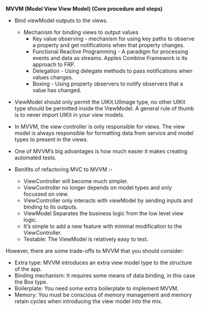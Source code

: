 
**MVVM (Model View View Model) (Core procedure and steps)**

* Bind viewModel outputs to the views.
    * Mechanism for binding views to output values 
        * Key value observing - mechanism for using key paths to observe a property and get notifications when that property changes.
        * Functional Reactive Programming - A paradigm for processing events and data as streams. Apples Combine Framework is its approach to FRP.
        * Delegation - Using delegate methods to pass notifications when values changes.
        * Boxing - Using property observers to notify observers that a value has changed.
        
* ViewModel should only permit the UIKit.UIImage type, no other UIKit type should be permitted inside the ViewModel.
  A general rule of thumb is to never import UIKit in your view models.
* In MVVM, the view controller is only responsible for views. The view model is always responsible for formatting data from service and model types to present in the views.
* One of MVVM’s big advantages is how much easier it makes creating automated tests.
* Benifits of refactoring MVC to MVVM :-
   * ViewController will become much simpler.
   * ViewController no longer depends on model types and only focussed on view.
   * ViewController only interacts with viewModel by sending inputs and binding to its        outputs.
   * ViewModel Separates the business logic from the low level view logic.
   * It’s simple to add a new feature with minimal modification to the ViewController.
   * Testable: The ViewModel is relatively easy to test.
   
However, there are some trade-offs to MVVM that you should consider:

* Extra type: MVVM introduces an extra view model type to the structure of the app.
* Binding mechanism: It requires some means of data binding, in this case the Box type.
* Boilerplate: You need some extra boilerplate to implement MVVM.
* Memory: You must be conscious of memory management and memory retain cycles when introducing the view model into the mix.
